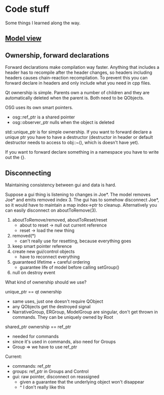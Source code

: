 
# Code stuff

Some things I learned along the way.

## [Model view](./modelview.md)

## Ownership, forward declarations

Forward declarations make compilation way faster.
Anything that includes a header has to recompile after the header changes, so headers including headers causes chain-reaction recompilation. To prevent this you can forward declare in headers and only include what you need in cpp files.

Qt ownership is simple. Parents own a number of children and they are automatically deleted when the parent is. Both need to be QObjects.

OSG uses its own smart pointers. 
- osg::ref_ptr is a shared pointer
- osg::observer_ptr nulls when the object is deleted

std::unique_ptr is for simple ownership.
If you want to forward declare a unique ptr you have to have a destructor (destructor in header or default destructor needs to access to obj::~(), which is doesn't have yet).

If you want to forward declare something in a namespace you have to write out the {}.

## Disconnecting

Maintaining consistency between gui and data is hard.

Suppose a gui thing is listening to changes in Joe*. The model removes Joe* and emits removed index 3. The gui has to somehow disconnect Joe*, so it would have to maintain a map index->ptr to cleanup. Alternatively you can easily disconnect on aboutToRemove(3).

1. aboutToRemove/removed, aboutToReset/reset
    - about to reset -> null out current reference
    - reset -> load the new thing
2. removed(*)
    - can't really use for resetting, because everything goes
3. keep smart pointer reference
4. create new gui/control objects
    - have to reconnect everything
5. guaranteed lifetime + careful ordering
    - guarantee life of model before calling setGroup()
6. null on destroy event

What kind of ownership should we use?

unique_ptr == qt ownership
- same uses, just one doesn't require QObject
- any QObjects get the destroyed signal
- NarrativeGroup, ERGroup, ModelGroup are singular, don't get thrown in commands. They can be uniquely owned by Root

shared_ptr ownership == ref_ptr
- needed for commands
- since it's used in commands, also need for Groups
- Group => we have to use ref_ptr

Current:
- commands: ref_ptr
- groups: ref_ptr in Groups and Control
- gui: raw pointer, disconnect on reassigned
    - given a guarantee that the underlying object won't disappear
    - ^ I don't really like this

